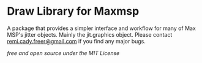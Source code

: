 # Draw Library for Maxmsp


A package that provides a simpler interface and workflow for many of Max MSP's jitter objects. Mainly the jit.graphics object.
Please contact remi.cady.freer@gmail.com if you find any major bugs.


*free and open source under the MIT License*